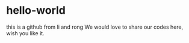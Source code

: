 # hello-world
this is a github from li and rong
We would love to share our codes here, wish you like it.
